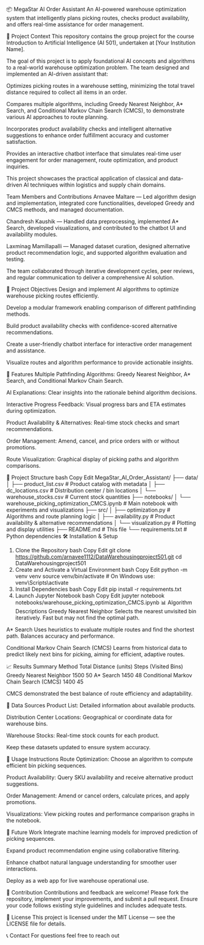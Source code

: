 📦 MegaStar AI Order Assistant
An AI-powered warehouse optimization system that intelligently plans picking routes, checks product availability, and offers real-time assistance for order management.

🧠 Project Context
This repository contains the group project for the course Introduction to Artificial Intelligence (AI 501), undertaken at [Your Institution Name].

The goal of this project is to apply foundational AI concepts and algorithms to a real-world warehouse optimization problem. The team designed and implemented an AI-driven assistant that:

Optimizes picking routes in a warehouse setting, minimizing the total travel distance required to collect all items in an order.

Compares multiple algorithms, including Greedy Nearest Neighbor, A* Search, and Conditional Markov Chain Search (CMCS), to demonstrate various AI approaches to route planning.

Incorporates product availability checks and intelligent alternative suggestions to enhance order fulfillment accuracy and customer satisfaction.

Provides an interactive chatbot interface that simulates real-time user engagement for order management, route optimization, and product inquiries.

This project showcases the practical application of classical and data-driven AI techniques within logistics and supply chain domains.

Team Members and Contributions
Arnavee Maltare — Led algorithm design and implementation, integrated core functionalities, developed Greedy and CMCS methods, and managed documentation.

Chandresh Kaushik — Handled data preprocessing, implemented A* Search, developed visualizations, and contributed to the chatbot UI and availability modules.

Laxminag Mamillapalli — Managed dataset curation, designed alternative product recommendation logic, and supported algorithm evaluation and testing.

The team collaborated through iterative development cycles, peer reviews, and regular communication to deliver a comprehensive AI solution.

🚀 Project Objectives
Design and implement AI algorithms to optimize warehouse picking routes efficiently.

Develop a modular framework enabling comparison of different pathfinding methods.

Build product availability checks with confidence-scored alternative recommendations.

Create a user-friendly chatbot interface for interactive order management and assistance.

Visualize routes and algorithm performance to provide actionable insights.

🧩 Features
Multiple Pathfinding Algorithms: Greedy Nearest Neighbor, A* Search, and Conditional Markov Chain Search.

AI Explanations: Clear insights into the rationale behind algorithm decisions.

Interactive Progress Feedback: Visual progress bars and ETA estimates during optimization.

Product Availability & Alternatives: Real-time stock checks and smart recommendations.

Order Management: Amend, cancel, and price orders with or without promotions.

Route Visualization: Graphical display of picking paths and algorithm comparisons.

📂 Project Structure
bash
Copy
Edit
MegaStar_AI_Order_Assistant/
├── data/
│   ├── product_list.csv            # Product catalog with metadata
│   ├── dc_locations.csv            # Distribution center / bin locations
│   └── warehouse_stocks.csv        # Current stock quantities
├── notebooks/
│   └── warehouse_picking_optimization_CMCS.ipynb  # Main notebook with experiments and visualizations
├── src/
│   ├── optimization.py             # Algorithms and route planning logic
│   ├── availability.py             # Product availability & alternative recommendations
│   └── visualization.py            # Plotting and display utilities
├── README.md                       # This file
└── requirements.txt                # Python dependencies
🛠️ Installation & Setup
1. Clone the Repository
bash
Copy
Edit
git clone https://github.com/arnavee1112/DataWarehousingproject501.git
cd DataWarehousingproject501
2. Create and Activate a Virtual Environment
bash
Copy
Edit
python -m venv venv
source venv/bin/activate      # On Windows use: venv\Scripts\activate
3. Install Dependencies
bash
Copy
Edit
pip install -r requirements.txt
4. Launch Jupyter Notebook
bash
Copy
Edit
jupyter notebook notebooks/warehouse_picking_optimization_CMCS.ipynb
📊 Algorithm Descriptions
Greedy Nearest Neighbor
Selects the nearest unvisited bin iteratively. Fast but may not find the optimal path.

A* Search
Uses heuristics to evaluate multiple routes and find the shortest path. Balances accuracy and performance.

Conditional Markov Chain Search (CMCS)
Learns from historical data to predict likely next bins for picking, aiming for efficient, adaptive routes.

📈 Results Summary
Method	Total Distance (units)	Steps (Visited Bins)
Greedy Nearest Neighbor	1500	50
A* Search	1450	48
Conditional Markov Chain Search (CMCS)	1400	45

CMCS demonstrated the best balance of route efficiency and adaptability.

🔗 Data Sources
Product List: Detailed information about available products.

Distribution Center Locations: Geographical or coordinate data for warehouse bins.

Warehouse Stocks: Real-time stock counts for each product.

Keep these datasets updated to ensure system accuracy.

🧪 Usage Instructions
Route Optimization: Choose an algorithm to compute efficient bin picking sequences.

Product Availability: Query SKU availability and receive alternative product suggestions.

Order Management: Amend or cancel orders, calculate prices, and apply promotions.

Visualizations: View picking routes and performance comparison graphs in the notebook.

🔮 Future Work
Integrate machine learning models for improved prediction of picking sequences.

Expand product recommendation engine using collaborative filtering.

Enhance chatbot natural language understanding for smoother user interactions.

Deploy as a web app for live warehouse operational use.

🤝 Contribution
Contributions and feedback are welcome! Please fork the repository, implement your improvements, and submit a pull request. Ensure your code follows existing style guidelines and includes adequate tests.

📄 License
This project is licensed under the MIT License — see the LICENSE file for details.

📞 Contact
For questions feel free to reach out 

